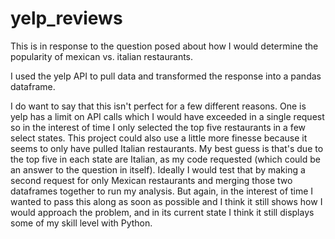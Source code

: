 # yelp_reviews

This is in response to the question posed about how I would determine the popularity of mexican vs. italian restaurants.

I used the yelp API to pull data and transformed the response into a pandas dataframe.

I do want to say that this isn't perfect for a few different reasons. One is yelp has a limit on API calls which I would have exceeded in a single request so in the interest of time I only selected the top five restaurants in a few select states. This project could also use a little more finesse because it seems to only have pulled Italian restaurants. My best guess is that's due to the top five in each state are Italian, as my code requested (which could be an answer to the question in itself). Ideally I would test that by making a second request for only Mexican restaurants and merging those two dataframes together to run my analysis. But again, in the interest of time I wanted to pass this along as soon as possible and I think it still shows how I would approach the problem, and in its current state I think it still displays some of my skill level with Python. 
